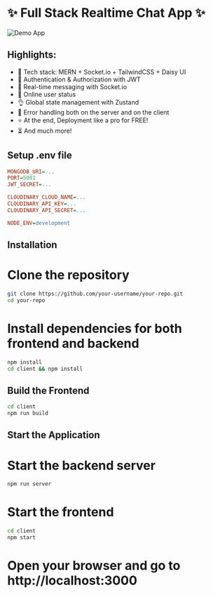 # ✨ Full Stack Realtime Chat App ✨

![Demo App]()


## Highlights:

- 🌟 Tech stack: MERN + Socket.io + TailwindCSS + Daisy UI
- 🎃 Authentication & Authorization with JWT
- 👾 Real-time messaging with Socket.io
- 🚀 Online user status
- 👌 Global state management with Zustand
- 🐞 Error handling both on the server and on the client
- ⭐ At the end, Deployment like a pro for FREE!
- ⏳ And much more!


## Setup .env file

```ini
MONGODB_URI=...
PORT=5001
JWT_SECRET=...

CLOUDINARY_CLOUD_NAME=...
CLOUDINARY_API_KEY=...
CLOUDINARY_API_SECRET=...

NODE_ENV=development
```

## Installation

# Clone the repository
```bash
git clone https://github.com/your-username/your-repo.git
cd your-repo
```

# Install dependencies for both frontend and backend
```bash
npm install
cd client && npm install
```



## Build the Frontend


```bash
cd client
npm run build
```


## Start the Application

# Start the backend server
```bash
npm run server
```
# Start the frontend
```bash
cd client
npm start
```
# Open your browser and go to http://localhost:3000
